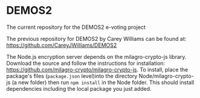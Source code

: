 # DEMOS2
The current repository for the DEMOS2 e-voting project

The previous repository for DEMOS2 by Carey Williams can be found at: https://github.com/CareyJWilliams/DEMOS2

The Node.js encryption server depends on the milagro-crypto-js library. Download the source and follow the instructions for installation: https://github.com/milagro-crypto/milagro-crypto-js. To install, place the package's files (`package.json` level)into the directory Node/milagro-crypto-js (a new folder) then run `npm install` in the Node folder. This should install dependencies including the local package you just added.
